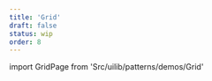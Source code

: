 ```yaml
---
title: 'Grid'
draft: false
status: wip
order: 8
---
```


<!--
  ATTENTION: This file is auto generated by using "makeDemosFactory".
  Do not change the content!
-->

import GridPage from 'Src/uilib/patterns/demos/Grid'

<GridPage />
